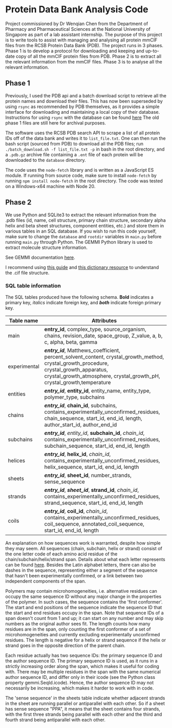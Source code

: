 # Protein Data Bank Analysis Code

 Project commissioned by Dr Wenqian Chen from the Department of Pharmacy and Pharmaceutical Sciences at the National University of Singapore as part of a lab assistant internship. The purpose of this project is to write tools to assist with managing and analysing all protein mmCIF files from the RCSB Protein Data Bank (PDB). The project runs in 3 phases. Phase 1 is to develop a protocol for downloading and keeping and up-to-date copy of all the mmCIF protein files from PDB. Phase 2 is to extract all the relevant information from the mmCIF files. Phase 3 is to analyse all the relevant information.

## Phase 1

 Previously, I used the PDB api and a batch download script to retrieve all the protein names and download their files. This has now been superseded by using `rsync` as recommended by PDB themselves, as it provides a simple interface for downloading and maintaining a local copy of their database. Instructions for using `rsync` with the database can be found [here](https://www.wwpdb.org/ftp/pdb-ftp-sites) The old phase 1 files are still here for archival purposes.

 The software uses the RCSB PDB search API to scrape a list of all protein IDs off of the data bank and writes it to `list_file.txt`. One can then run the bash script (sourced from PDB) to download all the PDB files; run `./batch_download.sh -f list_file.txt -p` in bash in the root directory, and a `.pdb.gz` archive file containing a `.ent` file of each protein will be downloaded to the `database` directory.

 The code uses the `node-fetch` library and is written as a JavaScript ES module. If running from source code, make sure to install `node-fetch` by running `npm install node-fetch` in the root directory. The code was tested on a Windows-x64 machine with Node 20.

## Phase 2

 We use Python and SQLite3 to extract the relevant information from the .pdb files (id, name, cell structure, primary chain structure, secondary alpha helix and beta sheet structures, component entities, etc.) and store them in various tables in an SQL database. If you wish to run this code yourself, make sure to change the `database` and `rootdir` variables in `main.py` before running `main.py` through Python. The GEMMI Python library is used to extract molecule structure information.

 See GEMMI documentation [here](https://gemmi.readthedocs.io/en/latest/index.html).

 I recommend using [this guide](https://pdb101.rcsb.org/learn/guide-to-understanding-pdb-data/introduction) and [this dictionary resource](https://mmcif.wwpdb.org) to understand the .cif file structure.

### SQL table information

 The SQL tables produced have the following schema. **Bold** indicates a primary key, *italics* indicate foreign key, and ***both*** indicate foreign primary key.

 | Table name   | Attributes |
 | ------------ | ---------- |
 | main         | **entry_id**, complex_type, source_organism, chains, revision_date, space_group, Z_value, a, b, c, alpha, beta, gamma |
 | experimental | ***entry_id***, Matthews_coefficient, percent_solvent_content, crystal_growth_method, crystal_growth_procedure, crystal_growth_apparatus, crystal_growth_atmosphere, crystal_growth_pH, crystal_growth,temperature |
 | entities     | ***entry_id***, **entity_id**, entity_name, entity_type, polymer_type, subchains |
 | chains       | ***entry_id***, **chain_id**, subchains, contains_experimentally_unconfirmed_residues, chain_sequence, start_id, end_id, length, author_start_id, author_end_id |
 | subchains    | ***entry_id***, *entity_id*, **subchain_id**, *chain_id*, contains_experimentally_unconfirmed_residues, subchain_sequence, start_id, end_id, length |
 | helices      | ***entry_id***, **helix_id**, *chain_id*, contains_experimentally_unconfirmed_residues, helix_sequence, start_id, end_id, length |
 | sheets       | ***entry_id***, **sheet_id**, number_strands, sense_sequence |
 | strands      | ***entry_id***, ***sheet_id***, **strand_id**, *chain_id*, contains_experimentally_unconfirmed_residues, strand_sequence, start_id, end_id, length |
 | coils        | ***entry_id***, **coil_id**, *chain_id*, contains_experimentally_unconfirmed_residues, coil_sequence, annotated_coil_sequence, start_id, end_id, length |

 An explanation on how sequences work is warranted, despite how simple they may seem. All sequences (chain, subchain, helix or strand) consist of the one letter code of each amino acid residue of the chain/subchain/helix/strand span. Details about what each letter represents can be found [here](https://mmcif.wwpdb.org/dictionaries/mmcif_pdbx_v50.dic/Items/_chem_comp.one_letter_code.html). Besides the Latin alphabet letters, there can also be dashes in the sequence, representing either a segment of the sequence that hasn't been experimentally confirmed, or a link between two independent components of the span.

 Polymers may contain microhomogeneities, i.e. alternative residues can occupy the same sequence ID without any major change in the properties of the polymer. In such cases, the sequence contains the 'first conformer'. The start and end positions of the sequence indicate the sequence ID that the start and end residues occupy in the span. Note that sequence IDs of a span doesn't count from 1 and up; it can start on any number and may skip numbers as the original author sees fit. The length counts how many residues are in the span, only counting the first conformer of a set of microhomogeneities and currently excluding experimentally unconfirmed residues. The length is negative for a helix or strand sequence if the helix or strand goes in the opposite direction of the parent chain.

 Each residue actually has two sequence IDs: the primary sequence ID and the author sequence ID. The primary sequence ID is used, as it runs in a strictly increasing order along the span, which makes it useful for coding with. There may be multiple residues in the span with the same numerical author sequence ID, and differ only in their icode (see the Python class property gemmi.SeqId.icode). Hence, the author sequence ID may not necessarily be increasing, which makes it harder to work with in code.

 The 'sense sequence' in the sheets table indicate whether adjacent strands in the sheet are running parallel or antiparallel with each other. So if a sheet has sense sequence "PPA", it means that the sheet contains four strands, with the first three strands being parallel with each other and the third and fourth strand being antiparallel with each other.
